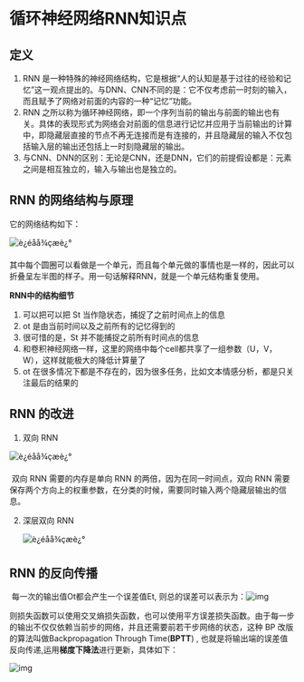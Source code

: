 # 循环神经网络RNN知识点

## 定义

1. RNN 是一种特殊的神经网络结构，它是根据“人的认知是基于过往的经验和记忆”这一观点提出的。与DNN、CNN不同的是：它不仅考虑前一时刻的输入，而且赋予了网络对前面的内容的一种“记忆”功能。
2. RNN 之所以称为循环神经网络，即一个序列当前的输出与前面的输出也有关。具体的表现形式为网络会对前面的信息进行记忆并应用于当前输出的计算中，即隐藏层直接的节点不再无连接而是有连接的，并且隐藏层的输入不仅包括输入层的输出还包括上一时刻隐藏层的输出。
3. 与CNN、DNN的区别：无论是CNN，还是DNN，它们的前提假设都是：元素之间是相互独立的，输入与输出也是独立的。



## RNN 的网络结构与原理

它的网络结构如下：

![è¿éåå¾çæè¿°](https://img-blog.csdn.net/20171129184524844?watermark/2/text/aHR0cDovL2Jsb2cuY3Nkbi5uZXQvcXFfMzk0MjI2NDI=/font/5a6L5L2T/fontsize/400/fill/I0JBQkFCMA==/dissolve/70/gravity/SouthEast)

​	其中每个圆圈可以看做是一个单元，而且每个单元做的事情也是一样的，因此可以折叠呈左半图的样子。用一句话解释RNN，就是一个单元结构重复使用。

**RNN中的结构细节**

1. 可以把可以把 St 当作隐状态，捕捉了之前时间点上的信息
2. ot 是由当前时间以及之前所有的记忆得到的
3. 很可惜的是，St 并不能捕捉之前所有时间点的信息
4. 和卷积神经网络一样，这里的网络中每个cell都共享了一组参数（U，V，W），这样就能极大的降低计算量了
5. ot 在很多情况下都是不存在的，因为很多任务，比如文本情感分析，都是只关注最后的结果的



## RNN 的改进

1. 双向 RNN

![è¿éåå¾çæè¿°](https://wugh.github.io/images/NLP/bi-directional-rnn.png)

​	双向 RNN 需要的内存是单向 RNN 的两倍，因为在同一时间点，双向 RNN 需要保存两个方向上的权重参数，在分类的时候，需要同时输入两个隐藏层输出的信息。

2. 深层双向 RNN

   ![è¿éåå¾çæè¿°](https://wugh.github.io/images/NLP/deep-bi-directional-rnn.png)

## RNN 的反向传播

​	每一次的输出值Ot都会产生一个误差值Et, 则总的误差可以表示为：![img](https://img-blog.csdn.net/20180528140926466?watermark/2/text/aHR0cHM6Ly9ibG9nLmNzZG4ubmV0L3FxXzMyMjQxMTg5/font/5a6L5L2T/fontsize/400/fill/I0JBQkFCMA==/dissolve/70)

则损失函数可以使用交叉熵损失函数，也可以使用平方误差损失函数。由于每一步的输出不仅仅依赖当前步的网络，并且还需要前若干步网络的状态，这种 BP 改版的算法叫做Backpropagation Through Time(**BPTT**) , 也就是将输出端的误差值反向传递,运用**梯度下降法**进行更新，具体如下：

![img](https://img-blog.csdn.net/20171130091956686?watermark/2/text/aHR0cDovL2Jsb2cuY3Nkbi5uZXQvcXFfMzk0MjI2NDI=/font/5a6L5L2T/fontsize/400/fill/I0JBQkFCMA==/dissolve/70/gravity/SouthEast)